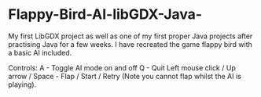 # Flappy-Bird-AI-libGDX-Java-
My first LibGDX project as well as one of my first proper Java projects after practising Java for a few weeks. I have recreated the game flappy bird with a basic AI included.


Controls:
A - Toggle AI mode on and off
Q - Quit
Left mouse click / Up arrow / Space - Flap / Start / Retry   (Note you cannot flap whilst the AI is playing).
